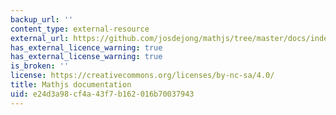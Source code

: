 ```yaml
---
backup_url: ''
content_type: external-resource
external_url: https://github.com/josdejong/mathjs/tree/master/docs/index.md
has_external_licence_warning: true
has_external_license_warning: true
is_broken: ''
license: https://creativecommons.org/licenses/by-nc-sa/4.0/
title: Mathjs documentation
uid: e24d3a98-cf4a-43f7-b162-016b70037943
---
```

